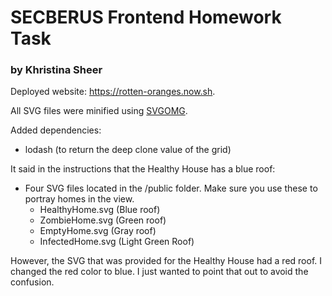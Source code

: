 # SECBERUS Frontend Homework Task

### by Khristina Sheer

Deployed website: https://rotten-oranges.now.sh.

All SVG files were minified using [SVGOMG](https://jakearchibald.github.io/svgomg).

Added dependencies:

- lodash (to return the deep clone value of the grid)

It said in the instructions that the Healthy House has a blue roof:

- Four SVG files located in the /public folder. Make sure you use these to portray homes in the view.
  - HealthyHome.svg (Blue roof)
  - ZombieHome.svg (Green roof)
  - EmptyHome.svg (Gray roof)
  - InfectedHome.svg (Light Green Roof)

However, the SVG that was provided for the Healthy House had a red roof. I changed the red color to blue.
I just wanted to point that out to avoid the confusion.
